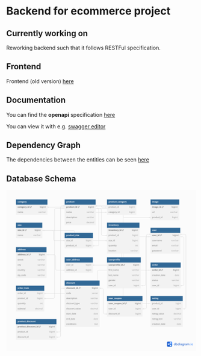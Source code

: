 # Backend for ecommerce project
## Currently working on
Reworking backend such that it follows RESTFul specification. 

## Frontend
Frontend (old version) [here](#https://github.com/Leonid10011/ecommerce-frontend)

## Documentation
You can find the **openapi** specification [here](https://github.com/Leonid10011/ecommerce-backend/blob/main/openapi)

You can view it with e.g.  [swagger editor](https://editor.swagger.io/)

## Dependency Graph

The dependencies between the entities can be seen [here](https://github.com/Leonid10011/ecommerce-backend/blob/main/dependency_graph.png)

## Database Schema

![Database schema](dist/db_data.png)

